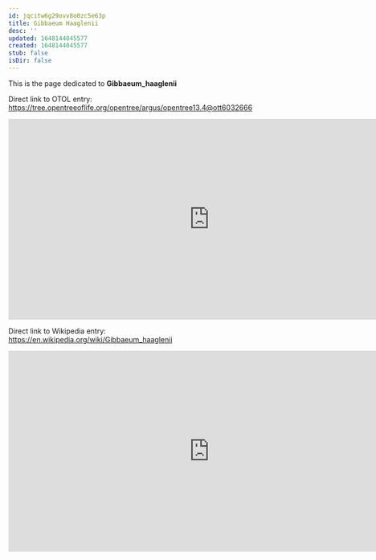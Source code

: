 ```yaml
---
id: jqcitw6g29ovv8o0zc5e63p
title: Gibbaeum Haaglenii
desc: ''
updated: 1648144045577
created: 1648144045577
stub: false
isDir: false
---
```

This is the page dedicated to **Gibbaeum_haaglenii**


Direct link to OTOL entry: https://tree.opentreeoflife.org/opentree/argus/opentree13.4@ott6032666



<html>
    <body>
    <iframe src="https://tree.opentreeoflife.org/opentree/argus/opentree13.4@ott6032666"
    width="800" height="400" frameborder="0" allowfullscreen> </iframe>
    </body>
</html>
    


Direct link to Wikipedia entry: https://en.wikipedia.org/wiki/Gibbaeum_haaglenii



<html>
    <body>
    <iframe src="https://en.wikipedia.org/wiki/Gibbaeum_haaglenii"
    width="800" height="400" frameborder="0" allowfullscreen> </iframe>
    </body>
</html>
    
